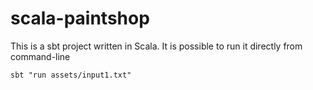 # scala-paintshop

This is a sbt project written in Scala. It is possible to run it directly from command-line
```
sbt "run assets/input1.txt"
```

